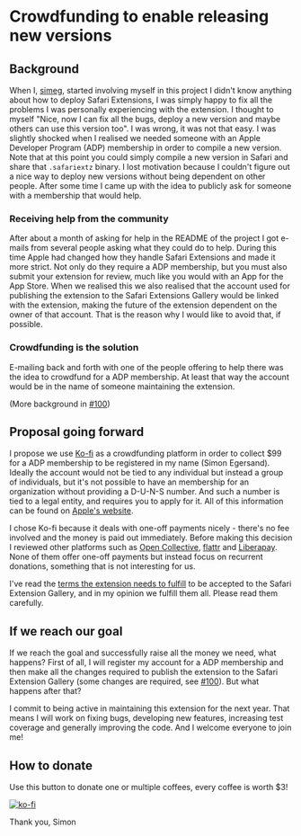 # Crowdfunding to enable releasing new versions

## Background

When I, [simeg](https://github.com/simeg), started involving myself in this
project I didn't know anything about how to deploy Safari Extensions, I was
simply happy to fix all the problems I was personally experiencing with the
extension. I thought to myself "Nice, now I can fix all the bugs, deploy a new
version and maybe others can use this version too". I was wrong, it was not
that easy. I was slightly shocked when I realised we needed someone with an
Apple Developer Program (ADP) membership in order to compile a new version.
Note that at this point you could simply compile a new version in Safari and
share that `.safariextz` binary. I lost motivation because I couldn't figure
out a nice way to deploy new versions without being dependent on other people.
After some time I came up with the idea to publicly ask for someone with a
membership that would help.

### Receiving help from the community

After about a month of asking for help in the README of the project I got
e-mails from several people asking what they could do to help. During this time
Apple had changed how they handle Safari Extensions and made it more strict.
Not only do they require a ADP membership, but you must also submit your
extension for review, much like you would with an App for the App Store. When
we realised this we also realised that the account used for publishing the
extension to the Safari Extensions Gallery would be linked with the extension,
making the future of the extension dependent on the owner of that account. That
is the reason why I would like to avoid that, if possible.

### Crowdfunding is the solution

E-mailing back and forth with one of the people offering to help there was the
idea to crowdfund for a ADP membership. At least that way the account would be
in the name of someone maintaining the extension.

(More background in [#100](https://github.com/guyht/vimari/issues/100))

## Proposal going forward

I propose we use [Ko-fi](https://ko-fi.com) as a crowdfunding platform in order
to collect $99 for a ADP membership to be registered in my name (Simon
Egersand). Ideally the account would not be tied to any individual but instead
a group of individuals, but it's not possible to have an membership for an
organization without providing a D-U-N-S number. And such a number is tied to a
legal entity, and requires you to apply for it. All of this information can be
found on [Apple's
website](https://developer.apple.com/support/compare-memberships/).

I chose Ko-fi because it deals with one-off payments nicely - there's no fee
involved and the money is paid out immediately. Before making this decision I
reviewed other platforms such as [Open
Collective](https://opencollective.com/), [flattr](https://flattr.com/) and
[Liberapay](https://en.liberapay.com/). None of them offer one-off payments but
instead focus on recurrent donations, something that is not interesting for us.

I've read the [terms the extension needs to
fulfill](https://developer.apple.com/app-store/review/guidelines/#extensions)
to be accepted to the Safari Extension Gallery, and in my opinion we fulfill
them all. Please read them carefully.

## If we reach our goal

If we reach the goal and successfully raise all the money we need, what
happens? First of all, I will register my account for a ADP membership and then
make all the changes required to publish the extension to the Safari Extension
Gallery (some changes are required, see
[#100](https://github.com/guyht/vimari/issues/100)). But what happens after
that?

I commit to being active in maintaining this extension for the next year. That
means I will work on fixing bugs, developing new features, increasing test
coverage and generally improving the code. And I welcome everyone to join me!

## How to donate

Use this button to donate one or multiple coffees, every coffee is worth $3!

[![ko-fi](https://www.ko-fi.com/img/donate_sm.png)](https://ko-fi.com/T6T0FK7H)

Thank you,
Simon
